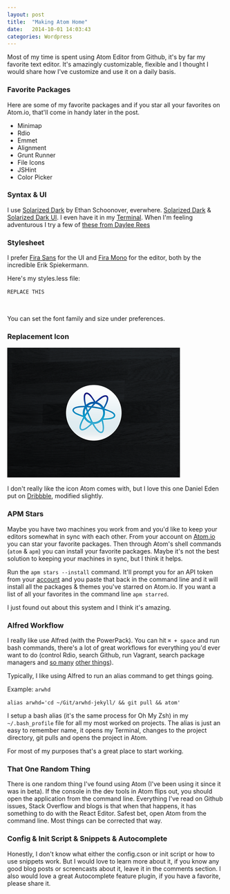 ```yaml
---
layout: post
title:  "Making Atom Home"
date:   2014-10-01 14:03:43
categories: Wordpress
---
```

Most of my time is spent using Atom Editor from Github, it's by far my favorite text editor. It's amazingly customizable, flexible and I thought I would share how I've customize and use it on a daily basis.

### Favorite Packages
Here are some of my favorite packages and if you star all your favorites on Atom.io, that'll come in handy later in the post.

- Minimap
- Rdio
- Emmet
- Alignment
- Grunt Runner
- File Icons
- JSHint
- Color Picker

### Syntax & UI

I use [Solarized Dark](http://ethanschoonover.com/solarized) by Ethan Schoonover, everwhere. [Solarized Dark](https://atom.io/themes/solarized-dark-syntax) & [Solarized Dark UI](https://atom.io/themes/solarized-dark-ui). I even have it in my [Terminal](). When I'm feeling adventurous I try a few of [these from Daylee Rees](http://daylerees.github.io/)


### Stylesheet

I prefer [Fira Sans](http://mozilla.github.io/Fira/) for the UI and [Fira Mono](http://mozilla.github.io/Fira/) for the editor, both by the incredible Erik Spiekermann.

Here's my styles.less file:

```
REPLACE THIS



```

You can set the font family and size under preferences.


### Replacement Icon

![](/img/atom-icon.png)

I don't really like the icon Atom comes with, but I love this one Daniel Eden put on [Dribbble](http://drbl.in/kncC), modified slightly.

### APM Stars
Maybe you have two machines you work from and you'd like to keep your editors somewhat in sync with each other. From your account on [Atom.io](https://atom.io/) you can star your favorite packages. Then through Atom's shell commands (`atom` & `apm`) you can install your favorite packages. Maybe it's not the best solution to keeping your machines in sync, but I think it helps.

Run the `apm stars --install` command. It'll prompt you for an API token from your [account](https://atom.io/account) and you paste that back in the command line and it will install all the packages & themes you've starred on Atom.io. If you want a list of all your favorites in the command line `apm starred`.

I just found out about this system and I think it's amazing.

### Alfred Workflow

I really like use Alfred (with the PowerPack). You can hit `⌘ + space` and run bash commands, there's a lot of great workflows for everything you'd ever want to do (control Rdio, search Github, run Vagrant, search package managers and [so many](https://github.com/franzheidl/alfred-workflows) [other things](https://github.com/zenorocha/alfred-workflows)).

Typically, I like using Alfred to run an alias command to get things going.

Example:
`arwhd`

```
alias arwhd='cd ~/Git/arwhd-jekyll/ && git pull && atom'
```

I setup a bash alias (it's the same process for Oh My Zsh) in my `~/.bash_profile` file for all my most worked on projects. The alias is just an easy to remember name, it opens my Terminal, changes to the project directory, git pulls and opens the project in Atom.

For most of my purposes that's a great place to start working.


### That One Random Thing

There is one random thing I've found using Atom (I've been using it since it was in beta). If the console in the dev tools in Atom flips out, you should open the application from the command line. Everything I've read on Github issues, Stack Overflow and blogs is that when that happens, it has something to do with the React Editor. Safest bet, open Atom from the command line. Most things can be corrected that way.


### Config &amp; Init Script &amp; Snippets &amp; Autocomplete

Honestly, I don't know what either the config.cson or init script or how to use snippets work. But I would love to learn more about it, if you know any good blog posts or screencasts about it, leave it in the comments section. I also would love a great Autocomplete feature plugin, if you have a favorite, please share it.
